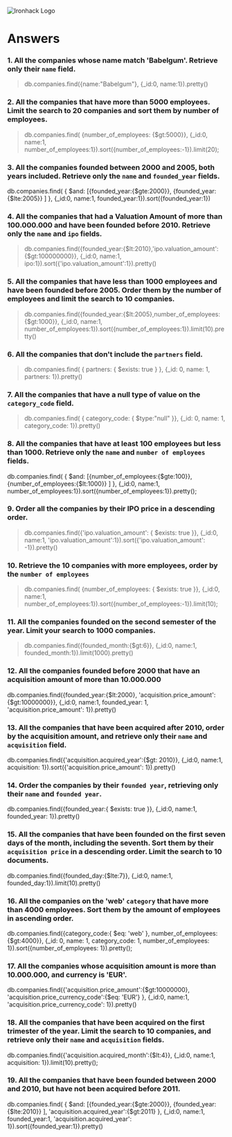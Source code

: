 ![Ironhack Logo](https://i.imgur.com/1QgrNNw.png)

# Answers

### 1. All the companies whose name match 'Babelgum'. Retrieve only their `name` field.

> db.companies.find({name:"Babelgum"}, {_id:0, name:1}).pretty()

### 2. All the companies that have more than 5000 employees. Limit the search to 20 companies and sort them by **number of employees**.

> db.companies.find( {number_of_employees: {$gt:5000}}, {_id:0, name:1, number_of_employees:1}).sort({number_of_employees:-1}).limit(20);

### 3. All the companies founded between 2000 and 2005, both years included. Retrieve only the `name` and `founded_year` fields.

db.companies.find( { $and: [{founded_year:{$gte:2000}}, {founded_year:{$lte:2005}} ] }, {_id:0, name:1, founded_year:1}).sort({founded_year:1})

### 4. All the companies that had a Valuation Amount of more than 100.000.000 and have been founded before 2010. Retrieve only the `name` and `ipo` fields.

> db.companies.find({founded_year:{$lt:2010},'ipo.valuation_amount':{$gt:100000000}}, {_id:0, name:1, ipo:1}).sort({'ipo.valuation_amount':1}).pretty()

### 5. All the companies that have less than 1000 employees and have been founded before 2005. Order them by the number of employees and limit the search to 10 companies.

> db.companies.find({founded_year:{$lt:2005},number_of_employees:{$gt:1000}}, {_id:0, name:1, number_of_employees:1}).sort({number_of_employees:1}).limit(10).pretty()

### 6. All the companies that don't include the `partners` field.   

> db.companies.find( { partners: { $exists: true } }, {_id: 0, name: 1, partners: 1}).pretty()

### 7. All the companies that have a null type of value on the `category_code` field.

> db.companies.find( { category_code: { $type:"null" }}, {_id: 0, name: 1, category_code: 1}).pretty()

### 8. All the companies that have at least 100 employees but less than 1000. Retrieve only the `name` and `number of employees` fields.

db.companies.find( { $and: [{number_of_employees:{$gte:100}}, {number_of_employees:{$lt:1000}} ] }, {_id:0, name:1, number_of_employees:1}).sort({number_of_employees:1}).pretty();

### 9. Order all the companies by their IPO price in a descending order.

> db.companies.find({'ipo.valuation_amount': { $exists: true }}, {_id:0, name:1, 'ipo.valuation_amount':1}).sort({'ipo.valuation_amount': -1}).pretty()

### 10. Retrieve the 10 companies with more employees, order by the `number of employees`

> db.companies.find( {number_of_employees: { $exists: true }}, {_id:0, name:1, number_of_employees:1}).sort({number_of_employees:-1}).limit(10);

### 11. All the companies founded on the second semester of the year. Limit your search to 1000 companies.

> db.companies.find({founded_month:{$gt:6}}, {_id:0, name:1, founded_month:1}).limit(1000).pretty()

<!-- ### 12. All the companies that have been 'deadpooled' after the third year. -->

<!-- Your Code Goes Here -->

### 12. All the companies founded before 2000 that have an acquisition amount of more than 10.000.000

db.companies.find({founded_year:{$lt:2000}, 'acquisition.price_amount':{$gt:10000000}}, {_id:0, name:1, founded_year: 1, 'acquisition.price_amount': 1}).pretty()

### 13. All the companies that have been acquired after 2010, order by the acquisition amount, and retrieve only their `name` and `acquisition` field.

db.companies.find({'acquisition.acquired_year':{$gt: 2010}}, {_id:0, name:1, acquisition: 1}).sort({'acquisition.price_amount': 1}).pretty()

### 14. Order the companies by their `founded year`, retrieving only their `name` and `founded year`.

db.companies.find({founded_year:{ $exists: true }}, {_id:0, name:1, founded_year: 1}).pretty()

### 15. All the companies that have been founded on the first seven days of the month, including the seventh. Sort them by their `acquisition price` in a descending order. Limit the search to 10 documents.

db.companies.find({founded_day:{$lte:7}}, {_id:0, name:1, founded_day:1}).limit(10).pretty()

### 16. All the companies on the 'web' `category` that have more than 4000 employees. Sort them by the amount of employees in ascending order.

db.companies.find({category_code:{ $eq: 'web' }, number_of_employees:{$gt:4000}}, {_id: 0, name: 1, category_code: 1, number_of_employees: 1}).sort({number_of_employees: 1}).pretty();

### 17. All the companies whose acquisition amount is more than 10.000.000, and currency is 'EUR'.

db.companies.find({'acquisition.price_amount':{$gt:10000000}, 'acquisition.price_currency_code':{$eq: 'EUR'} }, {_id:0, name:1, 'acquisition.price_currency_code': 1}).pretty()

### 18. All the companies that have been acquired on the first trimester of the year. Limit the search to 10 companies, and retrieve only their `name` and `acquisition` fields.

db.companies.find({'acquisition.acquired_month':{$lt:4}}, {_id:0, name:1, acquisition: 1}).limit(10).pretty();

### 19. All the companies that have been founded between 2000 and 2010, but have not been acquired before 2011.

db.companies.find( { $and: [{founded_year:{$gte:2000}}, {founded_year:{$lte:2010}} ], 'acquisition.acquired_year':{$gt:2011} }, {_id:0, name:1, founded_year:1, 'acquisition.acquired_year': 1}).sort({founded_year:1}).pretty()
